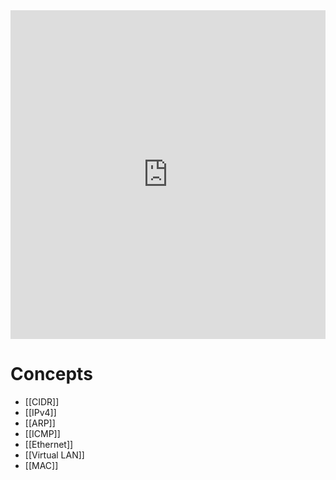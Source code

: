 <div style="left: 0; width: 100%; height: 0; position: relative; padding-bottom: 104.3454%;"><iframe src="https://link.excalidraw.com/readonly/RFvh2jkLNYRICdKW4db7" style="top: 0; left: 0; width: 100%; height: 100%; position: absolute; border: 0;" allowfullscreen></iframe></div>

# Concepts

- [[CIDR]]
- [[IPv4]]
- [[ARP]]
- [[ICMP]]
- [[Ethernet]]
- [[Virtual LAN]]
- [[MAC]]